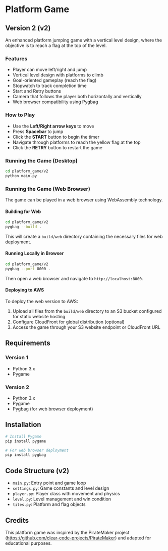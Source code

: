 # Platform Game

## Version 2 (v2)

An enhanced platform jumping game with a vertical level design, where the objective is to reach a flag at the top of the level.

### Features
- Player can move left/right and jump
- Vertical level design with platforms to climb
- Goal-oriented gameplay (reach the flag)
- Stopwatch to track completion time
- Start and Retry buttons
- Camera that follows the player both horizontally and vertically
- Web browser compatibility using Pygbag

### How to Play
- Use the **Left/Right arrow keys** to move
- Press **Spacebar** to jump
- Click the **START** button to begin the timer
- Navigate through platforms to reach the yellow flag at the top
- Click the **RETRY** button to restart the game

### Running the Game (Desktop)
```bash
cd platform_game/v2
python main.py
```

### Running the Game (Web Browser)
The game can be played in a web browser using WebAssembly technology.

#### Building for Web
```bash
cd platform_game/v2
pygbag --build .
```

This will create a `build/web` directory containing the necessary files for web deployment.

#### Running Locally in Browser
```bash
cd platform_game/v2
pygbag --port 8000 .
```

Then open a web browser and navigate to `http://localhost:8000`.

#### Deploying to AWS
To deploy the web version to AWS:

1. Upload all files from the `build/web` directory to an S3 bucket configured for static website hosting
2. Configure CloudFront for global distribution (optional)
3. Access the game through your S3 website endpoint or CloudFront URL

## Requirements

### Version 1
- Python 3.x
- Pygame

### Version 2
- Python 3.x
- Pygame
- Pygbag (for web browser deployment)

## Installation

```bash
# Install Pygame
pip install pygame

# For web browser deployment
pip install pygbag
```

## Code Structure (v2)

- `main.py`: Entry point and game loop
- `settings.py`: Game constants and level design
- `player.py`: Player class with movement and physics
- `level.py`: Level management and win condition
- `tiles.py`: Platform and flag objects

## Credits

This platform game was inspired by the PirateMaker project (https://github.com/clear-code-projects/PirateMaker) and adapted for educational purposes.
